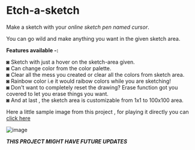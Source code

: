 # Etch-a-sketch
Make a sketch with your *online sketch pen named cursor*.

You can go wild and make anything you want in the given sketch area. 

**Features available -:**  

◙ Sketch with just a hover on the sketch-area given.  
◙ Can change color from the color palette.  
◙ Clear all the mess you created or clear all the colors from sketch area.  
◙ Rainbow color i.e it would raibow colors while you are sketching!  
◙ Don't want to completely reset the drawing? Erase function got you covered to let you erase things you want.  
◙ And at last , the sketch area is customizable from 1x1 to 100x100 area.  

Here a little sample image from this project , for playing it directly you can [click here](https://10234567z.github.io/Etch-a-sketch/)

![image](https://user-images.githubusercontent.com/93607971/230070725-9631834b-e792-4331-8fb2-3c8351615b50.png)





***THIS PROJECT MIGHT HAVE FUTURE UPDATES***
